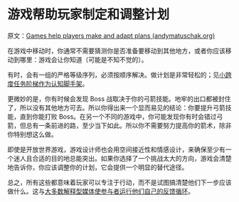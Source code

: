 # 游戏帮助玩家制定和调整计划

原文：[Games help players make and adapt plans (andymatuschak.org)](https://notes.andymatuschak.org/z7mU6RxxzJ9FZBCcgbYQsv9nExuK3xVm635Ks)

在游戏中移动时，你通常不需要猜测你是否准备要移动到其他地方，或者你应该移动到哪里：游戏会让你知道（可能是不知不觉的）。

有时，会有一组的严格等级序列，必须按顺序解决。做计划是非常轻松的；见[小跨度任务阶梯作为认知脚手架](https://notes.andymatuschak.org/z2qBbdZidZNjbpdggRbmgeUeVf2H7aCevSYvE)。

更微妙的是，你有时候会发现 Boss 战取决于你的弓箭技能。地牢的出口都被封住了，所以没有其他地方可去。所以你得出来一个显而易见的结论：你要提升弓箭技能，直到你能打败 Boss。在另一个不同的游戏中，你可能发现你有时会错过弓箭，但总有一条前进的路，至少当下如此。所以你不需要努力提高你的箭术，除非你特别想这么做。

即使是开放世界游戏，游戏设计师也会用空间接近性和情感设计，来确保至少有一个迷人且合适的目的地总能突出。如果你选择了一个挑战太大的方向，游戏会清楚地告诉你，你应该调整你的计划，它会提供一个明显的替代途径。

总之，所有这些都意味着玩家可以专注于行动，而不是试图搞清楚他们下一步应该做什么。这与[大多数解释型媒体使参与者运行他们自己的反馈循环](https://notes.andymatuschak.org/z6MLXiJ7vmVAxRxhanUJzDcBE6hhhV9oy6Ukc)。